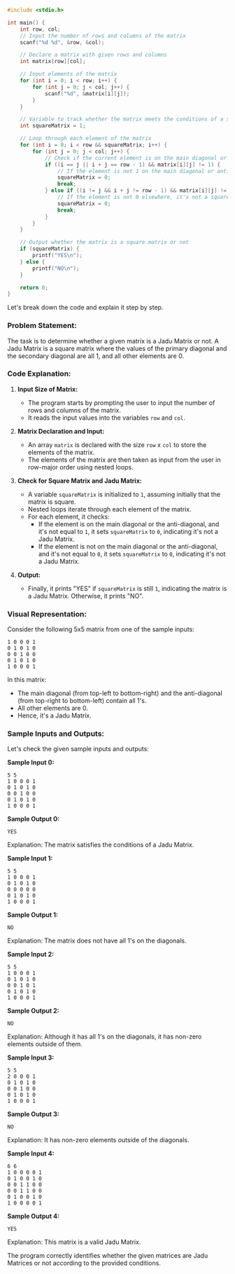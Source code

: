 ```c
#include <stdio.h>

int main() {
    int row, col;
    // Input the number of rows and columns of the matrix
    scanf("%d %d", &row, &col);

    // Declare a matrix with given rows and columns
    int matrix[row][col];

    // Input elements of the matrix
    for (int i = 0; i < row; i++) {
        for (int j = 0; j < col; j++) {
            scanf("%d", &matrix[i][j]);
        }
    }

    // Variable to track whether the matrix meets the conditions of a square matrix
    int squareMatrix = 1;

    // Loop through each element of the matrix
    for (int i = 0; i < row && squareMatrix; i++) {
        for (int j = 0; j < col; j++) {
            // Check if the current element is on the main diagonal or anti-diagonal
            if ((i == j || i + j == row - 1) && matrix[i][j] != 1) {
                // If the element is not 1 on the main diagonal or anti-diagonal, it's not a square matrix
                squareMatrix = 0;
                break;
            } else if ((i != j && i + j != row - 1) && matrix[i][j] != 0) {
                // If the element is not 0 elsewhere, it's not a square matrix
                squareMatrix = 0;
                break;
            }
        }
    }

    // Output whether the matrix is a square matrix or not
    if (squareMatrix) {
        printf("YES\n");
    } else {
        printf("NO\n");
    }

    return 0;
}

```

Let's break down the code and explain it step by step.

### Problem Statement:

The task is to determine whether a given matrix is a Jadu Matrix or not. A Jadu Matrix is a square matrix where the values of the primary diagonal and the secondary diagonal are all 1, and all other elements are 0.

### Code Explanation:

1. **Input Size of Matrix:**

   - The program starts by prompting the user to input the number of rows and columns of the matrix.
   - It reads the input values into the variables `row` and `col`.

2. **Matrix Declaration and Input:**

   - An array `matrix` is declared with the size `row` x `col` to store the elements of the matrix.
   - The elements of the matrix are then taken as input from the user in row-major order using nested loops.

3. **Check for Square Matrix and Jadu Matrix:**

   - A variable `squareMatrix` is initialized to `1`, assuming initially that the matrix is square.
   - Nested loops iterate through each element of the matrix.
   - For each element, it checks:
     - If the element is on the main diagonal or the anti-diagonal, and it's not equal to `1`, it sets `squareMatrix` to `0`, indicating it's not a Jadu Matrix.
     - If the element is not on the main diagonal or the anti-diagonal, and it's not equal to `0`, it sets `squareMatrix` to `0`, indicating it's not a Jadu Matrix.

4. **Output:**
   - Finally, it prints "YES" if `squareMatrix` is still `1`, indicating the matrix is a Jadu Matrix. Otherwise, it prints "NO".

### Visual Representation:

Consider the following 5x5 matrix from one of the sample inputs:

```
1 0 0 0 1
0 1 0 1 0
0 0 1 0 0
0 1 0 1 0
1 0 0 0 1
```

In this matrix:

- The main diagonal (from top-left to bottom-right) and the anti-diagonal (from top-right to bottom-left) contain all 1's.
- All other elements are 0.
- Hence, it's a Jadu Matrix.

### Sample Inputs and Outputs:

Let's check the given sample inputs and outputs:

**Sample Input 0:**

```
5 5
1 0 0 0 1
0 1 0 1 0
0 0 1 0 0
0 1 0 1 0
1 0 0 0 1
```

**Sample Output 0:**

```
YES
```

Explanation: The matrix satisfies the conditions of a Jadu Matrix.

**Sample Input 1:**

```
5 5
1 0 0 0 1
0 1 0 1 0
0 0 0 0 0
0 1 0 1 0
1 0 0 0 1
```

**Sample Output 1:**

```
NO
```

Explanation: The matrix does not have all 1's on the diagonals.

**Sample Input 2:**

```
5 5
1 0 0 0 1
0 1 0 1 0
0 0 1 0 1
0 1 0 1 0
1 0 0 0 1
```

**Sample Output 2:**

```
NO
```

Explanation: Although it has all 1's on the diagonals, it has non-zero elements outside of them.

**Sample Input 3:**

```
5 5
2 0 0 0 1
0 1 0 1 0
0 0 1 0 0
0 1 0 1 0
1 0 0 0 1
```

**Sample Output 3:**

```
NO
```

Explanation: It has non-zero elements outside of the diagonals.

**Sample Input 4:**

```
6 6
1 0 0 0 0 1
0 1 0 0 1 0
0 0 1 1 0 0
0 0 1 1 0 0
0 1 0 0 1 0
1 0 0 0 0 1
```

**Sample Output 4:**

```
YES
```

Explanation: This matrix is a valid Jadu Matrix.

The program correctly identifies whether the given matrices are Jadu Matrices or not according to the provided conditions.
